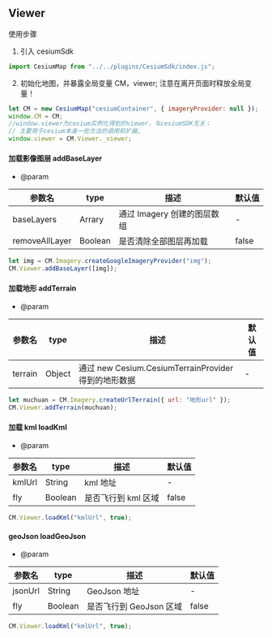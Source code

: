 ## Viewer

使用步骤

1. 引入 cesiumSdk

```js
import CesiumMap from "../../plugins/CesiumSdk/index.js";
```

2. 初始化地图，并暴露全局变量 CM，viewer; 注意在离开页面时释放全局变量！

```js
let CM = new CesiumMap("cesiumContainer", { imageryProvider: null });
window.CM = CM;
//window.viewer为cesium实例化得到的viewer，与cesiumSDK无关；
// 主要用于cesium本身一些方法的调用和扩展。
window.viewer = CM.Viewer._viewer;
```

#### 加载影像图层 addBaseLayer

- @param

| 参数名         | type    | 描述                        | 默认值 |
| -------------- | ------- | --------------------------- | ------ |
| baseLayers     | Arrary  | 通过 Imagery 创建的图层数组 | -      |
| removeAllLayer | Boolean | 是否清除全部图层再加载      | false  |

```js
let img = CM.Imagery.createGoogleImageryProvider("img");
CM.Viewer.addBaseLayer([img]);
```

#### 加载地形 addTerrain

- @param

| 参数名  | type   | 描述                                                 | 默认值 |
| ------- | ------ | ---------------------------------------------------- | ------ |
| terrain | Object | 通过 new Cesium.CesiumTerrainProvider 得到的地形数据 | -      |

```js
let muchuan = CM.Imagery.createUrlTerrain({ url: "地形url" });
CM.Viewer.addTerrain(muchuan);
```

#### 加载 kml loadKml

- @param

| 参数名 | type    | 描述                | 默认值 |
| ------ | ------- | ------------------- | ------ |
| kmlUrl | String  | kml 地址            | -      |
| fly    | Boolean | 是否飞行到 kml 区域 | false  |

```js
CM.Viewer.loadKml("kmlUrl", true);
```

#### geoJson loadGeoJson

- @param

| 参数名  | type    | 描述                    | 默认值 |
| ------- | ------- | ----------------------- | ------ |
| jsonUrl | String  | GeoJson 地址            | -      |
| fly     | Boolean | 是否飞行到 GeoJson 区域 | false  |

```js
CM.Viewer.loadKml("kmlUrl", true);
```
